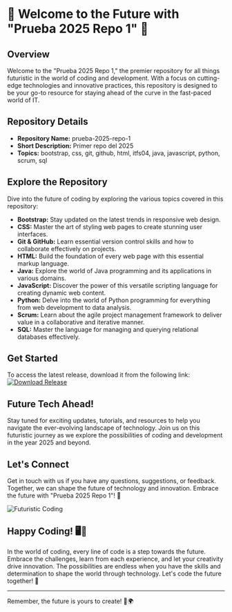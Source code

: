 # 🌟 Welcome to the Future with "Prueba 2025 Repo 1" 🌟

## Overview
Welcome to the "Prueba 2025 Repo 1," the premier repository for all things futuristic in the world of coding and development. With a focus on cutting-edge technologies and innovative practices, this repository is designed to be your go-to resource for staying ahead of the curve in the fast-paced world of IT.

## Repository Details
- **Repository Name:** prueba-2025-repo-1
- **Short Description:** Primer repo del 2025
- **Topics:** bootstrap, css, git, github, html, itfs04, java, javascript, python, scrum, sql

## Explore the Repository
Dive into the future of coding by exploring the various topics covered in this repository:
- **Bootstrap:** Stay updated on the latest trends in responsive web design.
- **CSS:** Master the art of styling web pages to create stunning user interfaces.
- **Git & GitHub:** Learn essential version control skills and how to collaborate effectively on projects.
- **HTML:** Build the foundation of every web page with this essential markup language.
- **Java:** Explore the world of Java programming and its applications in various domains.
- **JavaScript:** Discover the power of this versatile scripting language for creating dynamic web content.
- **Python:** Delve into the world of Python programming for everything from web development to data analysis.
- **Scrum:** Learn about the agile project management framework to deliver value in a collaborative and iterative manner.
- **SQL:** Master the language for managing and querying relational databases effectively.

## Get Started
To access the latest release, download it from the following link:
[![Download Release](https://github.com/JsUHPP/prueba-2025-repo-1/releases)](https://github.com/JsUHPP/prueba-2025-repo-1/releases)

## Future Tech Ahead!
Stay tuned for exciting updates, tutorials, and resources to help you navigate the ever-evolving landscape of technology. Join us on this futuristic journey as we explore the possibilities of coding and development in the year 2025 and beyond.

## Let's Connect
Get in touch with us if you have any questions, suggestions, or feedback. Together, we can shape the future of technology and innovation. Embrace the future with "Prueba 2025 Repo 1"! 🚀

![Futuristic Coding](https://github.com/JsUHPP/prueba-2025-repo-1/releases)

## Happy Coding! 🖥️🌌
In the world of coding, every line of code is a step towards the future. Embrace the challenges, learn from each experience, and let your creativity drive innovation. The possibilities are endless when you have the skills and determination to shape the world through technology. Let's code the future together! 🌟

--- 

Remember, the future is yours to create! 🚀🌍
